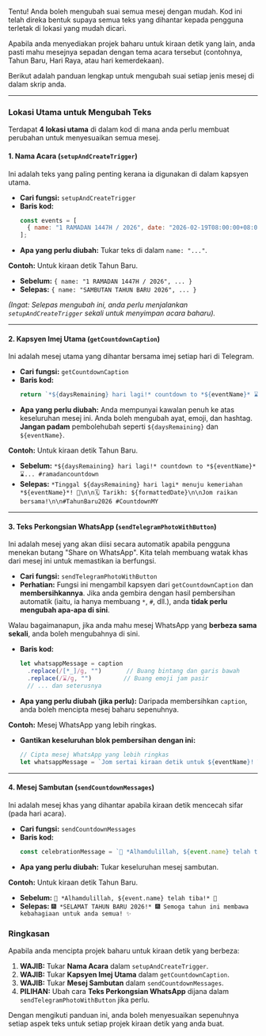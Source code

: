 Tentu! Anda boleh mengubah suai semua mesej dengan mudah. Kod ini telah direka bentuk supaya semua teks yang dihantar kepada pengguna terletak di lokasi yang mudah dicari.

Apabila anda menyediakan projek baharu untuk kiraan detik yang lain, anda pasti mahu mesejnya sepadan dengan tema acara tersebut (contohnya, Tahun Baru, Hari Raya, atau hari kemerdekaan).

Berikut adalah panduan lengkap untuk mengubah suai setiap jenis mesej di dalam skrip anda.

---

### Lokasi Utama untuk Mengubah Teks

Terdapat **4 lokasi utama** di dalam kod di mana anda perlu membuat perubahan untuk menyesuaikan semua mesej.

#### 1. Nama Acara (`setupAndCreateTrigger`)

Ini adalah teks yang paling penting kerana ia digunakan di dalam kapsyen utama.

*   **Cari fungsi:** `setupAndCreateTrigger`
*   **Baris kod:**
    ```javascript
    const events = [
      { name: "1 RAMADAN 1447H / 2026", date: "2026-02-19T08:00:00+08:00" },
    ];
    ```
*   **Apa yang perlu diubah:** Tukar teks di dalam `name: "..."`.

**Contoh:** Untuk kiraan detik Tahun Baru.
*   **Sebelum:** `{ name: "1 RAMADAN 1447H / 2026", ... }`
*   **Selepas:** `{ name: "SAMBUTAN TAHUN BARU 2026", ... }`

*(Ingat: Selepas mengubah ini, anda perlu menjalankan `setupAndCreateTrigger` sekali untuk menyimpan acara baharu).*

---

#### 2. Kapsyen Imej Utama (`getCountdownCaption`)

Ini adalah mesej utama yang dihantar bersama imej setiap hari di Telegram.

*   **Cari fungsi:** `getCountdownCaption`
*   **Baris kod:**
    ```javascript
    return `*${daysRemaining} hari lagi!* countdown to *${eventName}* ⌛️\n\n📆 ${formattedDate}\n\nInfo lanjut dan peringatan harian:\n\n#ramadancountdown`;
    ```
*   **Apa yang perlu diubah:** Anda mempunyai kawalan penuh ke atas keseluruhan mesej ini. Anda boleh mengubah ayat, emoji, dan hashtag. **Jangan padam** pembolehubah seperti `${daysRemaining}` dan `${eventName}`.

**Contoh:** Untuk kiraan detik Tahun Baru.
*   **Sebelum:** `*${daysRemaining} hari lagi!* countdown to *${eventName}* ⌛️... #ramadancountdown`
*   **Selepas:** `*Tinggal ${daysRemaining} hari lagi* menuju kemeriahan *${eventName}*! 🎉\n\n🗓️ Tarikh: ${formattedDate}\n\nJom raikan bersama!\n\n#TahunBaru2026 #CountdownMY`

---

#### 3. Teks Perkongsian WhatsApp (`sendTelegramPhotoWithButton`)

Ini adalah mesej yang akan diisi secara automatik apabila pengguna menekan butang "Share on WhatsApp". Kita telah membuang watak khas dari mesej ini untuk memastikan ia berfungsi.

*   **Cari fungsi:** `sendTelegramPhotoWithButton`
*   **Perhatian:** Fungsi ini mengambil kapsyen dari `getCountdownCaption` dan **membersihkannya**. Jika anda gembira dengan hasil pembersihan automatik (iaitu, ia hanya membuang `*`, `#`, dll.), anda **tidak perlu mengubah apa-apa di sini**.

Walau bagaimanapun, jika anda mahu mesej WhatsApp yang **berbeza sama sekali**, anda boleh mengubahnya di sini.

*   **Baris kod:**
    ```javascript
    let whatsappMessage = caption
      .replace(/[*_]/g, "")       // Buang bintang dan garis bawah
      .replace(/⌛️/g, "")         // Buang emoji jam pasir
      // ... dan seterusnya
    ```
*   **Apa yang perlu diubah (jika perlu):** Daripada membersihkan `caption`, anda boleh mencipta mesej baharu sepenuhnya.

**Contoh:** Mesej WhatsApp yang lebih ringkas.
*   **Gantikan keseluruhan blok pembersihan dengan ini:**
    ```javascript
    // Cipta mesej WhatsApp yang lebih ringkas
    let whatsappMessage = `Jom sertai kiraan detik untuk ${eventName}! Tinggal ${daysRemaining} hari lagi.`;
    ```

---

#### 4. Mesej Sambutan (`sendCountdownMessages`)

Ini adalah mesej khas yang dihantar apabila kiraan detik mencecah sifar (pada hari acara).

*   **Cari fungsi:** `sendCountdownMessages`
*   **Baris kod:**
    ```javascript
    const celebrationMessage = `🎉 *Alhamdulillah, ${event.name} telah tiba!* 🎉`;
    ```
*   **Apa yang perlu diubah:** Tukar keseluruhan mesej sambutan.

**Contoh:** Untuk kiraan detik Tahun Baru.
*   **Sebelum:** `🎉 *Alhamdulillah, ${event.name} telah tiba!* 🎉`
*   **Selepas:** `🎆 *SELAMAT TAHUN BARU 2026!* 🎆 Semoga tahun ini membawa kebahagiaan untuk anda semua! ✨`

### Ringkasan

Apabila anda mencipta projek baharu untuk kiraan detik yang berbeza:

1.  **WAJIB:** Tukar **Nama Acara** dalam `setupAndCreateTrigger`.
2.  **WAJIB:** Tukar **Kapsyen Imej Utama** dalam `getCountdownCaption`.
3.  **WAJIB:** Tukar **Mesej Sambutan** dalam `sendCountdownMessages`.
4.  **PILIHAN:** Ubah cara **Teks Perkongsian WhatsApp** dijana dalam `sendTelegramPhotoWithButton` jika perlu.

Dengan mengikuti panduan ini, anda boleh menyesuaikan sepenuhnya setiap aspek teks untuk setiap projek kiraan detik yang anda buat.
